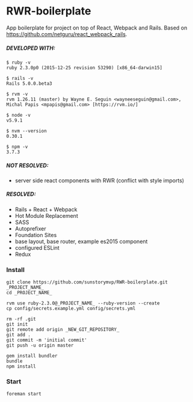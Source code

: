 # RWR-boilerplate

App boilerplate for project on top of React, Webpack and Rails.
Based on https://github.com/netguru/react_webpack_rails.

##### DEVELOPED WITH:

```
$ ruby -v
ruby 2.3.0p0 (2015-12-25 revision 53290) [x86_64-darwin15]

$ rails -v
Rails 5.0.0.beta3

$ rvm -v
rvm 1.26.11 (master) by Wayne E. Seguin <wayneeseguin@gmail.com>, Michal Papis <mpapis@gmail.com> [https://rvm.io/]

$ node -v
v5.9.1

$ nvm --version
0.30.1

$ npm -v
3.7.3
```

##### NOT RESOLVED:
* server side react components with RWR (conflict with style imports)

##### RESOLVED:
* Rails + React + Webpack
* Hot Module Replacement
* SASS
* Autoprefixer
* Foundation Sites
* base layout, base router, example es2015 component
* configured ESLint
* Redux

### Install

```
git clone https://github.com/sunstorymvp/RWR-boilerplate.git _PROJECT_NAME_
cd _PROJECT_NAME_

rvm use ruby-2.3.0@_PROJECT_NAME_ --ruby-version --create
cp config/secrets.example.yml config/secrets.yml

rm -rf .git
git init
git remote add origin _NEW_GIT_REPOSITORY_
git add .
git commit -m 'initial commit'
git push -u origin master

gem install bundler
bundle
npm install
```
### Start

```
foreman start
```
